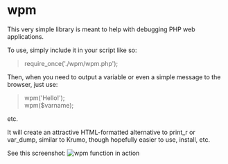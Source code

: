 # wpm
This very simple library is meant to help with debugging PHP web applications.

To use, simply include it in your script like so:  
  >require_once('./wpm/wpm.php');

Then, when you need to output a variable or even a simple message to the browser, just use:  
 
  >wpm('Hello!');  
  >wpm($varname);  
 
 etc.  
 
 It will create an attractive HTML-formatted alternative to print_r or var_dump, similar to Krumo, though hopefully
 easier to use, install, etc.
 
 See this screenshot:
 ![wpm function in action](blah)
